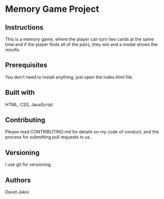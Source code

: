 # Memory Game Project

## Instructions

This is a memory game, where the player can turn two cards at the same time and if the player finds all of the pairs, they win and a modal shows the results.

## Prerequisites

You don't need to install anything, just open the index.html file.

## Built with

HTML, CSS, JavaScript

## Contributing

Please read CONTRIBUTING.md for details on my code of conduct, and the process for submitting pull requests to us.

## Versioning

I use git for versioning.

## Authors

David Jakoi
